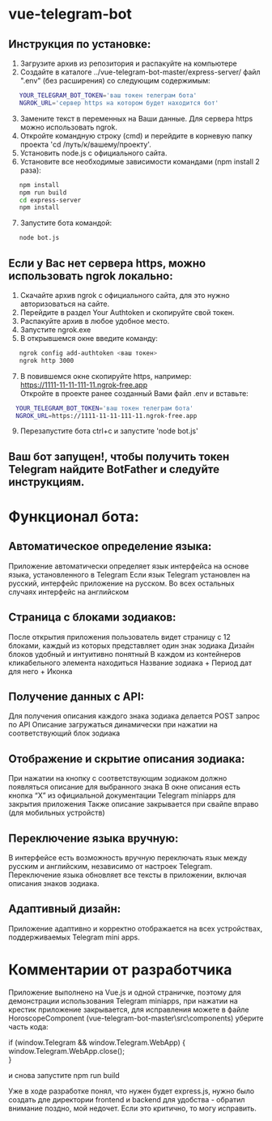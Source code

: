 # vue-telegram-bot

## Инструкция по установке:

1) Загрузите архив из репозитория и распакуйте на компьютере
2) Создайте в каталоге ../vue-telegram-bot-master/express-server/ файл ".env" (без расширения) со следующим содержимым:
```bash
   YOUR_TELEGRAM_BOT_TOKEN='ваш токен телеграм бота'
   NGROK_URL='сервер https на котором будет находится бот'
```
3) Замените текст в переменных на Ваши данные. Для сервера https можно использовать ngrok.  
4) Откройте командную строку (cmd) и перейдите в корневую папку проекта 'cd /путь/к/вашему/проекту'.  
5) Установить node.js с официального сайта.  
6) Установите все необходимые зависимости командами (npm install 2 раза):
```bash
   npm install
   npm run build
   cd express-server
   npm install
```
7) Запустите бота командой:
```bash
   node bot.js
```

## Если у Вас нет сервера https, можно использовать ngrok локально:

1) Скачайте архив ngrok с официального сайта, для это нужно авторизоваться на сайте.
2) Перейдите в раздел Your Authtoken и скопируйте свой токен.
3) Распакуйте архив в любое удобное место.
4) Запустите ngrok.exe
5) В открывшемся окне введите команду:
```bash
   ngrok config add-authtoken <ваш токен>
   ngrok http 3000
```
7) В повившемся окне скопируйте https, например:  
   https://1111-11-11-111-11.ngrok-free.app  
   Откройте в проекте ранее созданный Вами файл .env и вставьте:  
```bash
  YOUR_TELEGRAM_BOT_TOKEN='ваш токен телеграм бота'
  NGROK_URL=https://1111-11-11-111-11.ngrok-free.app
```
9) Перезапустите бота ctrl+c и запустите 'node bot.js'

## Ваш бот запущен!, чтобы получить токен Telegram найдите BotFather и следуйте инструкциям.

# Функционал бота:

## Автоматическое определение языка:
Приложение автоматически определяет язык интерфейса на основе языка, установленного в Telegram
Если язык Telegram установлен на русский, интерфейс приложение на русском. Во всех остальных случаях интерфейс на английском

## Страница с блоками зодиаков:
После открытия приложения пользователь видет страницу с 12 блоками, каждый из которых представляет один знак зодиака
Дизайн блоков удобный и интуитивно понятный
В каждом из контейнеров кликабельного элемента находиться Название зодиака + Период дат для него + Иконка

## Получение данных с API:
Для получения описания каждого знака зодиака делается POST запрос по API
Описание загружаться динамически при нажатии на соответствующий блок зодиака

## Отображение и скрытие описания зодиака:
При нажатии на кнопку с соответствующим зодиаком должно появляться описание для выбранного знака
В окне описания есть кнопка “X” из официальной документации Telegram miniapps для закрытия приложения
Также описание закрывается при свайпе вправо (для мобильных устройств)

## Переключение языка вручную:
В интерфейсе есть возможность вручную переключать язык между русским и английским, независимо от настроек Telegram.
Переключение языка обновляет все тексты в приложении, включая описания знаков зодиака.

## Адаптивный дизайн:
Приложение адаптивно и корректно отображается на всех устройствах, поддерживаемых Telegram mini apps.

# Комментарии от разработчика

Приложение выполнено на Vue.js и одной страничке, поэтому для демонстрации использования Telegram miniapps, при нажатии на крестик приложение закрывается, для исправления можете в файле HoroscopeComponent (vue-telegram-bot-master\src\components) уберите часть кода:  
  
if (window.Telegram && window.Telegram.WebApp) {  
  window.Telegram.WebApp.close();  
}  
  
и снова запустите npm run build  
  
Уже в ходе разработке понял, что нужен будет express.js, нужно было создать дле директории frontend и backend для удобства - обратил внимание поздно, мой недочет. Если это критично, то могу исправить.

